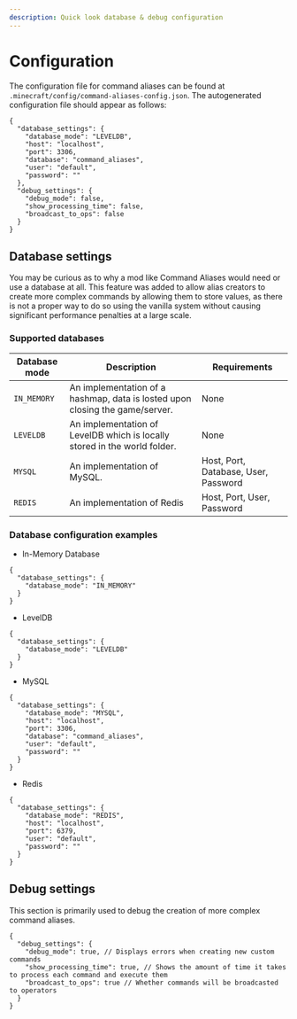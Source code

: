 ```yaml
---
description: Quick look database & debug configuration
---
```


# Configuration

The configuration file for command aliases can be found at `.minecraft/config/command-aliases-config.json`. The autogenerated configuration file should appear as follows:

```json5
{
  "database_settings": {
    "database_mode": "LEVELDB",
    "host": "localhost",
    "port": 3306,
    "database": "command_aliases",
    "user": "default",
    "password": ""
  },
  "debug_settings": {
    "debug_mode": false,
    "show_processing_time": false,
    "broadcast_to_ops": false
  }
}
```

## Database settings

You may be curious as to why a mod like Command Aliases would need or use a database at all. This feature was added to allow alias creators to create more complex commands by allowing them to store values, as there is not a proper way to do so using the vanilla system without causing significant performance penalties at a large scale.

### Supported databases

| Database mode | Description                                                                  | Requirements                         |
| ------------- | ---------------------------------------------------------------------------- | ------------------------------------ |
| `IN_MEMORY`   | An implementation of a hashmap, data is losted upon closing the game/server. | None                                 |
| `LEVELDB`     | An implementation of LevelDB which is locally stored in the world folder.    | None                                 |
| `MYSQL`       | An implementation of MySQL.                                                  | Host, Port, Database, User, Password |
| `REDIS`       | An implementation of Redis                                                   | Host, Port, User, Password           |

### Database configuration examples

* In-Memory Database

```json5
{
  "database_settings": {
    "database_mode": "IN_MEMORY"
  }
}
```

* LevelDB

```json5
{
  "database_settings": {
    "database_mode": "LEVELDB"
  }
}
```

* MySQL

```json5
{
  "database_settings": {
    "database_mode": "MYSQL",
    "host": "localhost",
    "port": 3306,
    "database": "command_aliases",
    "user": "default",
    "password": ""
  }
}
```

* Redis

```json5
{
  "database_settings": {
    "database_mode": "REDIS",
    "host": "localhost",
    "port": 6379,
    "user": "default",
    "password": ""
  }
}
```

## Debug settings

This section is primarily used to debug the creation of more complex command aliases.

```json5
{
  "debug_settings": {
    "debug_mode": true, // Displays errors when creating new custom commands
    "show_processing_time": true, // Shows the amount of time it takes to process each command and execute them
    "broadcast_to_ops": true // Whether commands will be broadcasted to operators
  }
}
```

